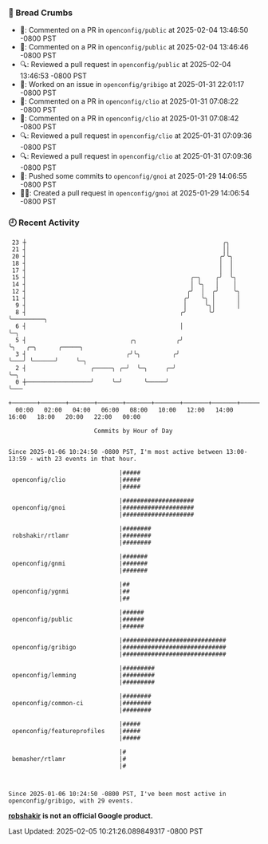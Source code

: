 ### 🍞 Bread Crumbs

 * 💬: Commented on a PR in  `openconfig/public` at 2025-02-04 13:46:50 -0800 PST
 * 💬: Commented on a PR in  `openconfig/public` at 2025-02-04 13:46:46 -0800 PST
 * 🔍: Reviewed a pull request in  `openconfig/public` at 2025-02-04 13:46:53 -0800 PST
 * 👀: Worked on an issue in `openconfig/gribigo` at 2025-01-31 22:01:17 -0800 PST
 * 💬: Commented on a PR in  `openconfig/clio` at 2025-01-31 07:08:22 -0800 PST
 * 💬: Commented on a PR in  `openconfig/clio` at 2025-01-31 07:08:42 -0800 PST
 * 🔍: Reviewed a pull request in  `openconfig/clio` at 2025-01-31 07:09:36 -0800 PST
 * 🔍: Reviewed a pull request in  `openconfig/clio` at 2025-01-31 07:09:36 -0800 PST
 * 🚢: Pushed some commits to `openconfig/gnoi` at 2025-01-29 14:06:55 -0800 PST
 * ✍🏼: Created a pull request in `openconfig/gnoi` at 2025-01-29 14:06:54 -0800 PST

### 🕘 Recent Activity
```
 23 ┼                                                       ╭╮
 21 ┤                                                       ││
 20 ┤                                                      ╭╯╰╮
 18 ┤                                                      │  │
 17 ┤                                                      │  │
 15 ┤                                              ╭─╮    ╭╯  ╰╮
 14 ┤                                              │ ╰╮   │    │
 12 ┤                                             ╭╯  │  ╭╯    ╰╮
 11 ┤                                            ╭╯   ╰╮ │      │
  9 ┤                                            │     ╰╮│      │
  8 ┤                                           ╭╯      ╰╯      ╰─────────╮
  6 ┤                                           │                         ╰─╮
  5 ┤                             ╭╮           ╭╯                           ╰╮   ╭─╮      ╭─────╮
  3 ┤                            ╭╯╰╮         ╭╯                             ╰───╯ ╰──────╯     ╰─╮
  2 ┤                  ╭─────╮ ╭─╯  ╰─╮     ╭─╯                                                   ╰─╮
  0 ┼──────────────────╯     ╰─╯      ╰─────╯                                                       ╰───
    +───────+───────+───────+───────+───────+───────+───────+───────+───────+───────+───────+───────+────
  00:00   02:00   04:00   06:00   08:00   10:00   12:00   14:00   16:00   18:00   20:00   22:00   00:00   

						Commits by Hour of Day


Since 2025-01-06 10:24:50 -0800 PST, I'm most active between 13:00-13:59 - with 23 events in that hour.

```



```
                               |#####
 openconfig/clio               |#####
                               |#####

                               |####################
 openconfig/gnoi               |####################
                               |####################

                               |########
 robshakir/rtlamr              |########
                               |########

                               |#######
 openconfig/gnmi               |#######
                               |#######

                               |##
 openconfig/ygnmi              |##
                               |##

                               |######
 openconfig/public             |######
                               |######

                               |#############################
 openconfig/gribigo            |#############################
                               |#############################

                               |#########
 openconfig/lemming            |#########
                               |#########

                               |########
 openconfig/common-ci          |########
                               |########

                               |#####
 openconfig/featureprofiles    |#####
                               |#####

                               |#
 bemasher/rtlamr               |#
                               |#



Since 2025-01-06 10:24:50 -0800 PST, I've been most active in openconfig/gribigo, with 29 events.

```
**[robshakir](mailto:robjs@google.com) is not an official Google product.**  


Last Updated: 2025-02-05 10:21:26.089849317 -0800 PST
